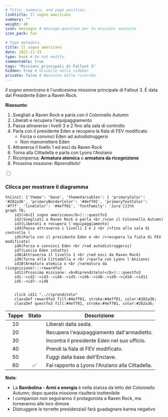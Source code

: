 ```yaml
---
# Title, summary, and page position.
linktitle: Il sogno americano
summary: ""
weight: 40
icon: messages # message-question per le missioni nascoste
icon_pack: fas

# Page metadata.
title: Il sogno americano
date: 2022-11-15
type: book # Do not modify.
commentable: true
tags: "Missioni principali di Fallout 3"
hidden: true # Visibile nella sidebar
private: false # Nascosto dalle ricerche
---
```


<div class="fo3">

*Il sogno americano* è l'undicesima missione principale di Fallout 3. È data dal Presidente Eden a Raven Rock.

**Riassunto**:
1. Svegliati a Raven Rock e parla con il Colonnello Autumn
2. Liberati e recupera l'equipaggiamento
3. Passa attraverso i livelli 3 e 2 fino alla sala di controllo 
4. Parla con il presidente Eden e recupera la fiala di FEV modificato
   - Forza o convinci Eden ad autodistruggersi
   - Non manomettere Eden 
5. Attraversa il livello 1 ed esci da Raven Rock
6. Torna alla Cittadella e parla con Lyons l'Anziano
7. Ricompensa: **Armatura atomica** o **armatura da ricognizione**
8. Prossima missione: *Riprenditelo!*


<section class="chart-collapse">
<input type="checkbox" name="collapse2" id="handle2">
<h3 class="handle">
<label for="handle2">Clicca per mostrare il diagramma</label>
</h3>
<div class="content">

```mermaid
%%{init: {'theme': 'base', 'themeVariables': { 'primaryColor': '#282a36', 'primaryBorderColor': '#4eff01', 'primaryTextColor': '#fff', 'lineColor': '#4eff01', 'fontFamily': 'Jura'}}}%%
graph TD;
    id1(<b>Il sogno americano</b>):::questfo3
    id2(Svegliati a Raven Rock e parla <br />con il Colonnello Autumn)
    id3(Liberati e recupera l'equipaggiamento)
    id4(Passa attraverso i livelli 3 e 2 <br />fino alla sala di controllo )
    id5(Parla con il presidente Eden e <br />recupera la fiala di FEV modificato) 
    id6(Forza o convinci Eden <br />ad autodistruggersi)
    id7(Lascia Eden intatto)
    id8(Attraversa il livello 1 <br />ed esci da Raven Rock) 
    id9(Torna alla Cittadella e <br />parla con Lyons l'Anziano)
    id10(Armatura atomica o <br />armatura da ricognizione):::rewardfo3
    id11(Prossima missione: <b>Riprenditelo!</b>):::questfo3
    id1-->id2-->id3-->id4-->id5-->id6-->id8-->id9-->id10-->id11
    id5-->id7-->id8
    
    
    click id11 "../riprenditelo"
    classDef rewardfo3 fill:#4eff01, stroke:#4eff01, color:#282a36;
    classDef questfo3 fill:#4eff01, stroke:#4eff01, color:#282a36;
```

</div>
</section>

| Tappe |       Stato        | Descrizione                                      |
| :---: | :----------------: | ------------------------------------------------ |
|  10   |                    | Liberati dalla sedia.                            |
|  20   |                    | Recupera l'equipaggiamento dall'armadietto.      |
|  30   |                    | Incontra il presidente Eden nel suo ufficio.     |
|  40   |                    | Prendi la fiala di FEV modificato.               |
|  50   |                    | Fuggi dalla base dell'Enclave.                   |
|  60   | :white_check_mark: | Fai rapporto a Lyons l'Anziano  alla Cittadella. |


**Note**:
- La **Bambolina - Armi a energia** è nella stanza da letto del Colonnello Autumn; dopo questa missione risulterà inottenibile
- I companion non seguiranno il protagonista a Raven Rock, ma torneranno alle loro dimore
- Distruggere le torrette presidenziali farà guadagnare karma negativo


</div>